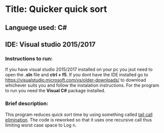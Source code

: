 # Title: Quicker quick sort
## Languege used: **C#**
## IDE: Visual studio 2015/2017

### Instructions to run: 
If you have visual studio 2015/2017 installed on your pc you jsut need to open the **.sln**
file and **ctrl + f5**. If you dont have the IDE installed go to https://visualstudio.microsoft.com/vs/older-downloads/
to download whichever suits you and follow the instalation instructions. For the program to run you need the **Visual C#** package installed.

### Brief description: 
This program reduces quick sort time by using something called [tail call elimination](https://en.wikipedia.org/wiki/Tail_call). The code is reworked so that it uses one recursive call thus limiting worst case space to Log n.
